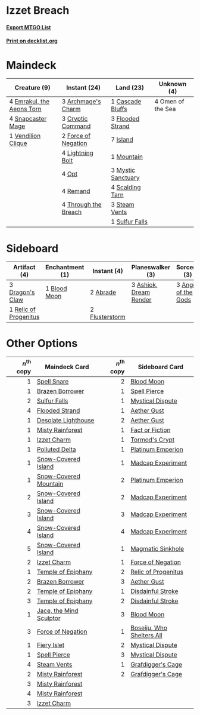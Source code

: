 # Izzet Breach

#### [Export MTGO List](../collection/Izzet%20Breach/Izzet%20Breach.txt)
#### [Print on decklist.org](http://decklist.org/?deckmain=3%09Archmage's%20Charm%0A1%09Cascade%20Bluffs%0A3%09Cryptic%20Command%0A4%09Emrakul,%20the%20Aeons%20Torn%0A3%09Flooded%20Strand%0A2%09Force%20of%20Negation%0A7%09Island%0A4%09Lightning%20Bolt%0A1%09Mountain%0A3%09Mystic%20Sanctuary%0A4%09Omen%20of%20the%20Sea%0A4%09Opt%0A4%09Remand%0A4%09Scalding%20Tarn%0A4%09Snapcaster%20Mage%0A3%09Steam%20Vents%0A1%09Sulfur%20Falls%0A4%09Through%20the%20Breach%0A1%09Vendilion%20Clique&deckside=2%09Abrade%0A3%09Anger%20of%20the%20Gods%0A3%09Ashiok,%20Dream%20Render%0A1%09Blood%20Moon%0A3%09Dragon's%20Claw%0A2%09Flusterstorm%0A1%09Relic%20of%20Progenitus)
# Maindeck

|                                            Creature (9)                                            |                                         Instant (24)                                         |                                          Land (23)                                          |   Unknown (4)   |
|----------------------------------------------------------------------------------------------------|----------------------------------------------------------------------------------------------|---------------------------------------------------------------------------------------------|-----------------|
|4 [Emrakul, the Aeons Torn](http://gatherer.wizards.com/Pages/Card/Details.aspx?multiverseid=397905)|3 [Archmage's Charm](http://gatherer.wizards.com/Pages/Card/Details.aspx?multiverseid=463989) |1 [Cascade Bluffs](http://gatherer.wizards.com/Pages/Card/Details.aspx?multiverseid=442226)  |4 Omen of the Sea|
|4 [Snapcaster Mage](http://gatherer.wizards.com/Pages/Card/Details.aspx?multiverseid=227676)        |3 [Cryptic Command](http://gatherer.wizards.com/Pages/Card/Details.aspx?multiverseid=438614)  |3 [Flooded Strand](http://gatherer.wizards.com/Pages/Card/Details.aspx?multiverseid=405098)  |                 |
|1 [Vendilion Clique](http://gatherer.wizards.com/Pages/Card/Details.aspx?multiverseid=442065)       |2 [Force of Negation](http://gatherer.wizards.com/Pages/Card/Details.aspx?multiverseid=464001)|7 [Island](http://gatherer.wizards.com/Pages/Card/Details.aspx?multiverseid=439857)          |                 |
|                                                                                                    |4 [Lightning Bolt](http://gatherer.wizards.com/Pages/Card/Details.aspx?multiverseid=806)      |1 [Mountain](http://gatherer.wizards.com/Pages/Card/Details.aspx?multiverseid=439859)        |                 |
|                                                                                                    |4 [Opt](http://gatherer.wizards.com/Pages/Card/Details.aspx?multiverseid=442948)              |3 [Mystic Sanctuary](http://gatherer.wizards.com/Pages/Card/Details.aspx?multiverseid=473209)|                 |
|                                                                                                    |4 [Remand](http://gatherer.wizards.com/Pages/Card/Details.aspx?multiverseid=380255)           |4 [Scalding Tarn](http://gatherer.wizards.com/Pages/Card/Details.aspx?multiverseid=405107)   |                 |
|                                                                                                    |4 [Through the Breach](http://gatherer.wizards.com/Pages/Card/Details.aspx?multiverseid=80250)|3 [Steam Vents](http://gatherer.wizards.com/Pages/Card/Details.aspx?multiverseid=405109)     |                 |
|                                                                                                    |                                                                                              |1 [Sulfur Falls](http://gatherer.wizards.com/Pages/Card/Details.aspx?multiverseid=443135)    |                 |


# Sideboard

|                                          Artifact (4)                                          |                                   Enchantment (1)                                    |                                       Instant (4)                                       |                                        Planeswalker (3)                                         |                                         Sorcery (3)                                          |
|------------------------------------------------------------------------------------------------|--------------------------------------------------------------------------------------|-----------------------------------------------------------------------------------------|-------------------------------------------------------------------------------------------------|----------------------------------------------------------------------------------------------|
|3 [Dragon's Claw](http://gatherer.wizards.com/Pages/Card/Details.aspx?multiverseid=129527)      |1 [Blood Moon](http://gatherer.wizards.com/Pages/Card/Details.aspx?multiverseid=45386)|2 [Abrade](http://gatherer.wizards.com/Pages/Card/Details.aspx?multiverseid=430772)      |3 [Ashiok, Dream Render](http://gatherer.wizards.com/Pages/Card/Details.aspx?multiverseid=461155)|3 [Anger of the Gods](http://gatherer.wizards.com/Pages/Card/Details.aspx?multiverseid=438682)|
|1 [Relic of Progenitus](http://gatherer.wizards.com/Pages/Card/Details.aspx?multiverseid=174824)|                                                                                      |2 [Flusterstorm](http://gatherer.wizards.com/Pages/Card/Details.aspx?multiverseid=228255)|                                                                                                 |                                                                                              |


# Other Options

|*n*<sup>th</sup> copy|                                          Maindeck Card                                           |*n*<sup>th</sup> copy|                                          Sideboard Card                                           |
|--------------------:|--------------------------------------------------------------------------------------------------|--------------------:|---------------------------------------------------------------------------------------------------|
|                    1|[Spell Snare](http://gatherer.wizards.com/Pages/Card/Details.aspx?multiverseid=446100)            |                    2|[Blood Moon](http://gatherer.wizards.com/Pages/Card/Details.aspx?multiverseid=45386)               |
|                    1|[Brazen Borrower](http://gatherer.wizards.com/Pages/Card/Details.aspx?multiverseid=473001)        |                    1|[Spell Pierce](http://gatherer.wizards.com/Pages/Card/Details.aspx?multiverseid=425876)            |
|                    2|[Sulfur Falls](http://gatherer.wizards.com/Pages/Card/Details.aspx?multiverseid=443135)           |                    1|[Mystical Dispute](http://gatherer.wizards.com/Pages/Card/Details.aspx?multiverseid=473020)        |
|                    4|[Flooded Strand](http://gatherer.wizards.com/Pages/Card/Details.aspx?multiverseid=405098)         |                    1|[Aether Gust](http://gatherer.wizards.com/Pages/Card/Details.aspx?multiverseid=466796)             |
|                    1|[Desolate Lighthouse](http://gatherer.wizards.com/Pages/Card/Details.aspx?multiverseid=240147)    |                    2|[Aether Gust](http://gatherer.wizards.com/Pages/Card/Details.aspx?multiverseid=466796)             |
|                    1|[Misty Rainforest](http://gatherer.wizards.com/Pages/Card/Details.aspx?multiverseid=405102)       |                    1|[Fact or Fiction](http://gatherer.wizards.com/Pages/Card/Details.aspx?multiverseid=405223)         |
|                    1|[Izzet Charm](http://gatherer.wizards.com/Pages/Card/Details.aspx?multiverseid=338413)            |                    1|[Tormod's Crypt](http://gatherer.wizards.com/Pages/Card/Details.aspx?multiverseid=389723)          |
|                    1|[Polluted Delta](http://gatherer.wizards.com/Pages/Card/Details.aspx?multiverseid=405104)         |                    1|[Platinum Emperion](http://gatherer.wizards.com/Pages/Card/Details.aspx?multiverseid=457134)       |
|                    1|[Snow-Covered Island](http://gatherer.wizards.com/Pages/Card/Details.aspx?multiverseid=121130)    |                    1|[Madcap Experiment](http://gatherer.wizards.com/Pages/Card/Details.aspx?multiverseid=417695)       |
|                    1|[Snow-Covered Mountain](http://gatherer.wizards.com/Pages/Card/Details.aspx?multiverseid=121233)  |                    2|[Platinum Emperion](http://gatherer.wizards.com/Pages/Card/Details.aspx?multiverseid=457134)       |
|                    2|[Snow-Covered Island](http://gatherer.wizards.com/Pages/Card/Details.aspx?multiverseid=121130)    |                    2|[Madcap Experiment](http://gatherer.wizards.com/Pages/Card/Details.aspx?multiverseid=417695)       |
|                    3|[Snow-Covered Island](http://gatherer.wizards.com/Pages/Card/Details.aspx?multiverseid=121130)    |                    3|[Madcap Experiment](http://gatherer.wizards.com/Pages/Card/Details.aspx?multiverseid=417695)       |
|                    4|[Snow-Covered Island](http://gatherer.wizards.com/Pages/Card/Details.aspx?multiverseid=121130)    |                    4|[Madcap Experiment](http://gatherer.wizards.com/Pages/Card/Details.aspx?multiverseid=417695)       |
|                    5|[Snow-Covered Island](http://gatherer.wizards.com/Pages/Card/Details.aspx?multiverseid=121130)    |                    1|[Magmatic Sinkhole](http://gatherer.wizards.com/Pages/Card/Details.aspx?multiverseid=464084)       |
|                    2|[Izzet Charm](http://gatherer.wizards.com/Pages/Card/Details.aspx?multiverseid=338413)            |                    1|[Force of Negation](http://gatherer.wizards.com/Pages/Card/Details.aspx?multiverseid=464001)       |
|                    1|[Temple of Epiphany](http://gatherer.wizards.com/Pages/Card/Details.aspx?multiverseid=442808)     |                    2|[Relic of Progenitus](http://gatherer.wizards.com/Pages/Card/Details.aspx?multiverseid=174824)     |
|                    2|[Brazen Borrower](http://gatherer.wizards.com/Pages/Card/Details.aspx?multiverseid=473001)        |                    3|[Aether Gust](http://gatherer.wizards.com/Pages/Card/Details.aspx?multiverseid=466796)             |
|                    2|[Temple of Epiphany](http://gatherer.wizards.com/Pages/Card/Details.aspx?multiverseid=442808)     |                    1|[Disdainful Stroke](http://gatherer.wizards.com/Pages/Card/Details.aspx?multiverseid=420705)       |
|                    3|[Temple of Epiphany](http://gatherer.wizards.com/Pages/Card/Details.aspx?multiverseid=442808)     |                    2|[Disdainful Stroke](http://gatherer.wizards.com/Pages/Card/Details.aspx?multiverseid=420705)       |
|                    1|[Jace, the Mind Sculptor](http://gatherer.wizards.com/Pages/Card/Details.aspx?multiverseid=442051)|                    3|[Blood Moon](http://gatherer.wizards.com/Pages/Card/Details.aspx?multiverseid=45386)               |
|                    3|[Force of Negation](http://gatherer.wizards.com/Pages/Card/Details.aspx?multiverseid=464001)      |                    1|[Boseiju, Who Shelters All](http://gatherer.wizards.com/Pages/Card/Details.aspx?multiverseid=75305)|
|                    1|[Fiery Islet](http://gatherer.wizards.com/Pages/Card/Details.aspx?multiverseid=464187)            |                    2|[Mystical Dispute](http://gatherer.wizards.com/Pages/Card/Details.aspx?multiverseid=473020)        |
|                    1|[Spell Pierce](http://gatherer.wizards.com/Pages/Card/Details.aspx?multiverseid=425876)           |                    3|[Mystical Dispute](http://gatherer.wizards.com/Pages/Card/Details.aspx?multiverseid=473020)        |
|                    4|[Steam Vents](http://gatherer.wizards.com/Pages/Card/Details.aspx?multiverseid=405109)            |                    1|[Grafdigger's Cage](http://gatherer.wizards.com/Pages/Card/Details.aspx?multiverseid=278452)       |
|                    2|[Misty Rainforest](http://gatherer.wizards.com/Pages/Card/Details.aspx?multiverseid=405102)       |                    2|[Grafdigger's Cage](http://gatherer.wizards.com/Pages/Card/Details.aspx?multiverseid=278452)       |
|                    3|[Misty Rainforest](http://gatherer.wizards.com/Pages/Card/Details.aspx?multiverseid=405102)       |                     |                                                                                                   |
|                    4|[Misty Rainforest](http://gatherer.wizards.com/Pages/Card/Details.aspx?multiverseid=405102)       |                     |                                                                                                   |
|                    3|[Izzet Charm](http://gatherer.wizards.com/Pages/Card/Details.aspx?multiverseid=338413)            |                     |                                                                                                   |

